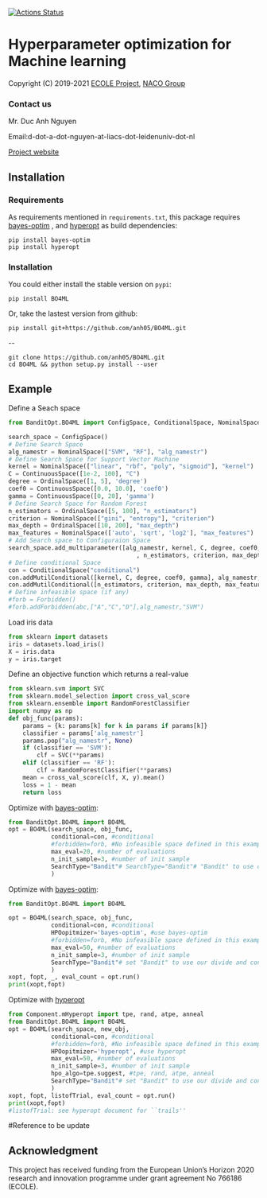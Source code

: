 [![Actions Status](https://api.travis-ci.org/anh05/BO4ML.svg?branch=master)](http://travis-ci.org/anh05/BO4ML)
# Hyperparameter optimization for Machine learning 

Copyright (C) 2019-2021 [ECOLE Project](https://ecole-itn.eu/), [NACO Group](https://naco.liacs.nl/)

### Contact us

Mr. Duc Anh Nguyen

Email:d-dot-a-dot-nguyen-at-liacs-dot-leidenuniv-dot-nl

[Project website](http://hyperparameter.ml)
## Installation
### Requirements

As requirements  mentioned in `requirements.txt`, this package requires [bayes-optim](https://github.com/wangronin/Bayesian-Optimization) , 
and [hyperopt](https://github.com/hyperopt/hyperopt) as build dependencies:

```shell
pip install bayes-optim
pip install hyperopt
```
### Installation

You could either install the stable version on `pypi`:

```shell
pip install BO4ML
```

Or, take the lastest version from github:

```shell
pip install git+https://github.com/anh05/BO4ML.git
```
--
```shell
git clone https://github.com/anh05/BO4ML.git
cd BO4ML && python setup.py install --user
```

## Example
Define a Seach space
```python
from BanditOpt.BO4ML import ConfigSpace, ConditionalSpace, NominalSpace, OrdinalSpace, ContinuousSpace, Forbidden

search_space = ConfigSpace()
# Define Search Space
alg_namestr = NominalSpace(["SVM", "RF"], "alg_namestr")
# Define Search Space for Support Vector Machine
kernel = NominalSpace(["linear", "rbf", "poly", "sigmoid"], "kernel")
C = ContinuousSpace([1e-2, 100], "C")
degree = OrdinalSpace([1, 5], 'degree')
coef0 = ContinuousSpace([0.0, 10.0], 'coef0')
gamma = ContinuousSpace([0, 20], 'gamma')
# Define Search Space for Random Forest
n_estimators = OrdinalSpace([5, 100], "n_estimators")
criterion = NominalSpace(["gini", "entropy"], "criterion")
max_depth = OrdinalSpace([10, 200], "max_depth")
max_features = NominalSpace(['auto', 'sqrt', 'log2'], "max_features")
# Add Search space to Configuraion Space
search_space.add_multiparameter([alg_namestr, kernel, C, degree, coef0, gamma
                                    , n_estimators, criterion, max_depth, max_features,abc])
# Define conditional Space
con = ConditionalSpace("conditional")
con.addMutilConditional([kernel, C, degree, coef0, gamma], alg_namestr, "SVM")
con.addMutilConditional([n_estimators, criterion, max_depth, max_features], alg_namestr, ["RF"])
# Define infeasible space (if any)
#forb = Forbidden()
#forb.addForbidden(abc,["A","C","D"],alg_namestr,"SVM")
```
Load iris data
```python
from sklearn import datasets
iris = datasets.load_iris()
X = iris.data
y = iris.target
```
Define an objective function which returns a real-value
```python
from sklearn.svm import SVC
from sklearn.model_selection import cross_val_score
from sklearn.ensemble import RandomForestClassifier
import numpy as np
def obj_func(params):
    params = {k: params[k] for k in params if params[k]}
    classifier = params['alg_namestr']
    params.pop("alg_namestr", None)    
    if (classifier == 'SVM'):
        clf = SVC(**params)
    elif (classifier == 'RF'):
        clf = RandomForestClassifier(**params)
    mean = cross_val_score(clf, X, y).mean()
    loss = 1 - mean
    return loss
```
Optimize with [bayes-optim](https://github.com/wangronin/Bayesian-Optimization):
```python
from BanditOpt.BO4ML import BO4ML
opt = BO4ML(search_space, obj_func, 
            conditional=con, #conditional 
            #forbidden=forb, #No infeasible space defined in this example
            max_eval=20, #number of evaluations
            n_init_sample=3, #number of init sample 
            SearchType="Bandit"# SearchType="Bandit"# "Bandit" to use our divide and conquer approach. Otherwise, the original library to be used
            )                
```
Optimize with [bayes-optim](https://github.com/wangronin/Bayesian-Optimization):
```python
from BanditOpt.BO4ML import BO4ML

opt = BO4ML(search_space, obj_func, 
            conditional=con, #conditional 
            HPOopitmizer='bayes-optim', #use bayes-optim
            #forbidden=forb, #No infeasible space defined in this example
            max_eval=50, #number of evaluations
            n_init_sample=3, #number of init sample 
            SearchType="Bandit"# set "Bandit" to use our divide and conquer approach. Otherwise, the original library to be used
            )        
xopt, fopt, _, eval_count = opt.run()
print(xopt,fopt)        
```
Optimize with [hyperopt](https://github.com/hyperopt/hyperopt)
```python
from Component.mHyperopt import tpe, rand, atpe, anneal 
from BanditOpt.BO4ML import BO4ML
opt = BO4ML(search_space, new_obj, 
            conditional=con, #conditional 
            #forbidden=forb, #No infeasible space defined in this example SearchType="NoBandit",
            HPOopitmizer='hyperopt', #use hyperopt
            max_eval=50, #number of evaluations
            n_init_sample=3, #number of init sample 
            hpo_algo=tpe.suggest, #tpe, rand, atpe, anneal
            SearchType="Bandit"# set "Bandit" to use our divide and conquer approach. Otherwise, the original library to be used
            )
xopt, fopt, listofTrial, eval_count = opt.run()
print(xopt,fopt)
#listofTrial: see hyperopt document for ``trails''
```
#Reference
to be update

## Acknowledgment

This project has received funding from the European Union’s Horizon 2020 research and innovation programme under grant agreement No 766186 (ECOLE).